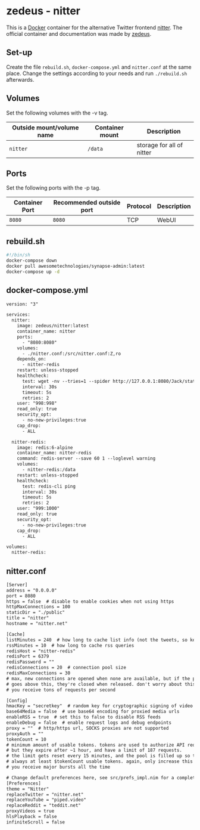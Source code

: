 # zedeus - nitter

This is a [Docker](/wiki/docker.md) container for the alternative Twitter
frontend [nitter](../nitter.md).
The official container and documentation was made by
[zedeus](https://github.com/zedeus/nitter).

## Set-up

Create the file `rebuild.sh`, `docker-compose.yml` and `nitter.conf` at the same
place.
Change the settings according to your needs and run `./rebuild.sh` afterwards.

## Volumes

Set the following volumes with the -v tag.

| Outside mount/volume name | Container mount | Description               |
| ------------------------- | --------------- | ------------------------- |
| `nitter`                  | `/data`         | storage for all of nitter |

## Ports

Set the following ports with the -p tag.

| Container Port | Recommended outside port | Protocol | Description |
| -------------- | ------------------------ | -------- | ----------- |
| `8080`         | `8080`                   | TCP      | WebUI       |

## rebuild.sh

```sh
#!/bin/sh
docker-compose down
docker pull awesometechnologies/synapse-admin:latest
docker-compose up -d
```

## docker-compose.yml

```txt
version: "3"

services:
  nitter:
    image: zedeus/nitter:latest
    container_name: nitter
    ports:
      - "8080:8080"
    volumes:
      - ./nitter.conf:/src/nitter.conf:Z,ro
    depends_on:
      - nitter-redis
    restart: unless-stopped
    healthcheck:
      test: wget -nv --tries=1 --spider http://127.0.0.1:8080/Jack/status/20 || exit 1
      interval: 30s
      timeout: 5s
      retries: 2
    user: "998:998"
    read_only: true
    security_opt:
      - no-new-privileges:true
    cap_drop:
      - ALL

  nitter-redis:
    image: redis:6-alpine
    container_name: nitter-redis
    command: redis-server --save 60 1 --loglevel warning
    volumes:
      - nitter-redis:/data
    restart: unless-stopped
    healthcheck:
      test: redis-cli ping
      interval: 30s
      timeout: 5s
      retries: 2
    user: "999:1000"
    read_only: true
    security_opt:
      - no-new-privileges:true
    cap_drop:
      - ALL

volumes:
  nitter-redis:

```


## nitter.conf

```txt
[Server]
address = "0.0.0.0"
port = 8080
https = false  # disable to enable cookies when not using https
httpMaxConnections = 100
staticDir = "./public"
title = "nitter"
hostname = "nitter.net"

[Cache]
listMinutes = 240  # how long to cache list info (not the tweets, so keep it high)
rssMinutes = 10  # how long to cache rss queries
redisHost = "nitter-redis"
redisPort = 6379
redisPassword = ""
redisConnections = 20  # connection pool size
redisMaxConnections = 30
# max, new connections are opened when none are available, but if the pool size
# goes above this, they're closed when released. don't worry about this unless
# you receive tons of requests per second

[Config]
hmacKey = "secretkey"  # random key for cryptographic signing of video urls
base64Media = false  # use base64 encoding for proxied media urls
enableRSS = true  # set this to false to disable RSS feeds
enableDebug = false  # enable request logs and debug endpoints
proxy = ""  # http/https url, SOCKS proxies are not supported
proxyAuth = ""
tokenCount = 10
# minimum amount of usable tokens. tokens are used to authorize API requests,
# but they expire after ~1 hour, and have a limit of 187 requests.
# the limit gets reset every 15 minutes, and the pool is filled up so there's
# always at least $tokenCount usable tokens. again, only increase this if
# you receive major bursts all the time

# Change default preferences here, see src/prefs_impl.nim for a complete list
[Preferences]
theme = "Nitter"
replaceTwitter = "nitter.net"
replaceYouTube = "piped.video"
replaceReddit = "teddit.net"
proxyVideos = true
hlsPlayback = false
infiniteScroll = false
```
